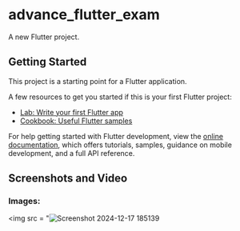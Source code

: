 # advance_flutter_exam

A new Flutter project.

## Getting Started

This project is a starting point for a Flutter application.

A few resources to get you started if this is your first Flutter project:

- [Lab: Write your first Flutter app](https://docs.flutter.dev/get-started/codelab)
- [Cookbook: Useful Flutter samples](https://docs.flutter.dev/cookbook)

For help getting started with Flutter development, view the
[online documentation](https://docs.flutter.dev/), which offers tutorials,
samples, guidance on mobile development, and a full API reference.

  ## Screenshots and Video

### Images:
<p>
  

   <img src = "![Screenshot 2024-12-17 185139](https://github.com/user-attachments/assets/b60e0cf9-9cff-44e6-95c1-e8974899f3fa)
  >
 
</p>

<br>

